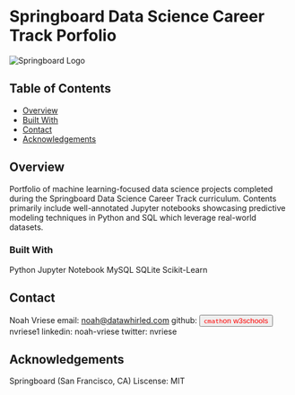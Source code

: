 # Springboard Data Science Career Track Porfolio

![Springboard Logo](/Assets/springboard_logo.jpg)

## Table of Contents

- [Overview](#overview)
- [Built With](#built-with)
- [Contact](#contact)
- [Acknowledgements](#acknowledgements)

## Overview

Portfolio of machine learning-focused data science projects completed during the Springboard Data Science Career Track curriculum. 
Contents primarily include well-annotated Jupyter notebooks showcasing predictive modeling techniques in Python and SQL which leverage real-world datasets. 

### Built With

Python
Jupyter Notebook
MySQL
SQLite
Scikit-Learn

## Contact

Noah Vriese
email: noah@datawhirled.com
github: <a><button name="button" style = "color: red" onclick="[https://www.w3schools.com/CPP/cpp_math.asp](https://github.com/nvriese1)">`cmath`on w3schools</button></a>nvriese1
linkedin: noah-vriese
twitter: nvriese

## Acknowledgements

Springboard (San Francisco, CA)
Liscense: MIT
